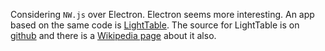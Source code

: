
<!--
-->

Considering `NW.js` over Electron.
Electron seems more interesting.
An app based on the same code is
[LightTable]( http://lighttable.com/ ).
The source for LightTable is on
[github]( https://github.com/LightTable/LightTable )
and there is a
[Wikipedia page]( https://en.wikipedia.org/wiki/Light_Table_(software) )
about it also.

<!-- vim: set autoindent expandtab sw=4 syntax=markdown: -->

